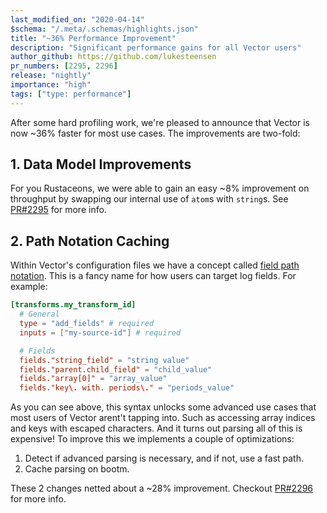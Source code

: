 ```yaml
---
last_modified_on: "2020-04-14"
$schema: "/.meta/.schemas/highlights.json"
title: "~36% Performance Improvement"
description: "Significant performance gains for all Vector users"
author_github: https://github.com/lukesteensen
pr_numbers: [2295, 2296]
release: "nightly"
importance: "high"
tags: ["type: performance"]
---
```


After some hard profiling work, we're pleased to announce that Vector is now
~36% faster for most use cases. The improvements are two-fold:

## 1. Data Model Improvements

For you Rustaceons, we were able to gain an easy ~8% improvement on
throughput by swapping our internal use of `atom`s with `string`s. See
[PR#2295][urls.pr_2295] for more info.

## 2. Path Notation Caching

Within Vector's configuration files we have a concept called [field path
notation][docs.reference.field-path-notation]. This is a fancy name for how
users can target log fields. For example:

```toml title="vector.toml"
[transforms.my_transform_id]
  # General
  type = "add_fields" # required
  inputs = ["my-source-id"] # required

  # Fields
  fields."string_field" = "string value"
  fields."parent.child_field" = "child_value"
  fields."array[0]" = "array_value"
  fields."key\. with. periods\." = "periods_value"
```

As you can see above, this syntax unlocks some advanced use cases that most
users of Vector arent't tapping into. Such as accessing array indices and
keys with escaped characters. And it turns out parsing all of this is expensive!
To improve this we implements a couple of optimizations:

1. Detect if advanced parsing is necessary, and if not, use a fast path.
2. Cache parsing on bootm.

These 2 changes netted about a ~28% improvement. Checkout [PR#2296][urls.pr_2296]
for more info.


[docs.reference.field-path-notation]: /docs/reference/field-path-notation/
[urls.pr_2295]: https://github.com/timberio/vector/pull/2295
[urls.pr_2296]: https://github.com/timberio/vector/pull/2296
